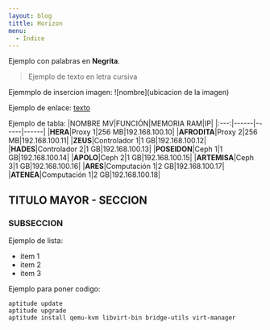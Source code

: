 ```yaml
---
layout: blog
tittle: Horizon
menu:
  - Índice
---
```


Ejemplo con palabras en **Negrita**.

>Ejemplo de texto en letra cursiva

Ejemmplo de insercion imagen:
![nombre](ubicacion de la imagen)

Ejemplo de enlace:
[texto](url)

Ejemplo de tabla:
|NOMBRE MV|FUNCIÓN|MEMORIA RAM|IP|
|:---:|------|------|------|
|**HERA**|Proxy 1|256 MB|192.168.100.10|
|**AFRODITA**|Proxy 2|256 MB|192.168.100.11|
|**ZEUS**|Controlador 1|1 GB|192.168.100.12|
|**HADES**|Controlador 2|1 GB|192.168.100.13|
|**POSEIDON**|Ceph 1|1 GB|192.168.100.14|
|**APOLO**|Ceph 2|1 GB|192.168.100.15|
|**ARTEMISA**|Ceph 3|1 GB|192.168.100.16|
|**ARES**|Computación 1|2 GB|192.168.100.17|
|**ATENEA**|Computación 1|2 GB|192.168.100.18|

## TITULO MAYOR - SECCION

### SUBSECCION

Ejemplo de lista:

+ item 1
+ item 2
+ item 3

Ejemplo para poner codigo:
~~~
aptitude update
aptitude upgrade
aptitude install qemu-kvm libvirt-bin bridge-utils virt-manager
~~~
